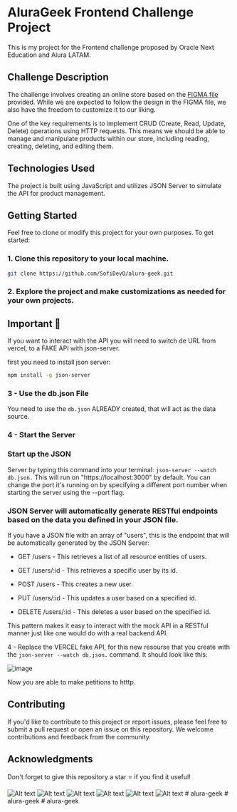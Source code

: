 

# AluraGeek Frontend Challenge Project

This is my project for the Frontend challenge proposed by Oracle Next Education and Alura LATAM.

## Challenge Description

The challenge involves creating an online store based on the [FIGMA file](https://www.figma.com/file/AB8pEp5K7lo7xUYjQwdfYA/AluraGeek-(Copy)?type=design&node-id=0%3A1&mode=design&t=PGhF0WdsaFdfVfJV-1) provided. While we are expected to follow the design in the FIGMA file, we also have the freedom to customize it to our liking.

One of the key requirements is to implement CRUD (Create, Read, Update, Delete) operations using HTTP requests. This means we should be able to manage and manipulate products within our store, including reading, creating, deleting, and editing them.




## Technologies Used

The project is built using JavaScript and utilizes JSON Server to simulate the API for product management.


## Getting Started

Feel free to clone or modify this project for your own purposes. To get started:

### 1. Clone this repository to your local machine.

   ```bash
   git clone https://github.com/SofiDevO/alura-geek.git
   ```

### 2. Explore the project and make customizations as needed for your own projects.

## Important 🦉

If you want to interact with the API you will need to switch de URL from vercel, to a FAKE API with json-server. 

first you need to install json server:

```bash
npm install -g json-server
```

### 3 - Use the db.json File
You need to use the ```db.json``` ALREADY created, that will act as the data source.  

### 4 - Start the Server

### Start up the JSON 

Server by typing this command into your terminal: ```json-server --watch db.json.``` This will run on "https://localhost:3000" by default. You can change the port it's running on by specifying a different port number when starting the server using the --port flag.

### JSON Server will automatically generate RESTful endpoints based on the data you defined in your JSON file.

If you have a JSON file with an array of "users", this is the endpoint that will be automatically generated by the JSON Server:

- GET  /users - This retrieves a list of all resource entities of users.

- GET /users/:id - This retrieves a specific user by its id.

- POST /users - This creates a new user.

- PUT /users/:id - This updates a user based on a specified id.

- DELETE /users/:id - This deletes a user based on the specified id.

This pattern makes it easy to interact with the mock API in a RESTful manner just like one would do with a real backend API.

4 - Replace the VERCEL fake API, for this new resourse that you create with the ```json-server --watch db.json.``` command. It should look like this:

![image](https://github.com/SofiDevO/alura-geek/assets/102200061/66f4c756-2b71-4ca2-840d-95ddc800aab6)

Now you are able to make petitions to htttp. 



## Contributing

If you'd like to contribute to this project or report issues, please feel free to submit a pull request or open an issue on this repository. We welcome contributions and feedback from the community.

## Acknowledgments

Don't forget to give this repository a star ⭐ if you find it useful!


![Alt text](image.png)
![Alt text](image-1.png)
![Alt text](image-2.png)
![Alt text](image-3.png)
![Alt text](image-4.png)
![Alt text](image-5.png)
#   a l u r a - g e e k  
 #   a l u r a - g e e k  
 #   a l u r a - g e e k  
 